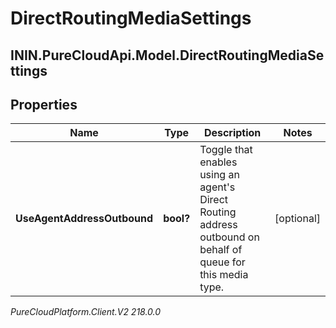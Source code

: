 # DirectRoutingMediaSettings

## ININ.PureCloudApi.Model.DirectRoutingMediaSettings

## Properties

|Name | Type | Description | Notes|
|------------ | ------------- | ------------- | -------------|
| **UseAgentAddressOutbound** | **bool?** | Toggle that enables using an agent&#39;s Direct Routing address outbound on behalf of queue for this media type. | [optional] |



_PureCloudPlatform.Client.V2 218.0.0_
